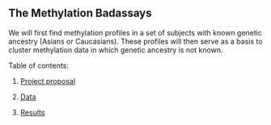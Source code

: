 ## The Methylation Badassays

We will first find methylation profiles in a set of subjects with known genetic ancestry (Asians or Caucasians). These profiles will then serve as a basis to cluster methylation data in which genetic ancestry is not known.

Table of contents:

1. [Project proposal](https://github.com/STAT540-UBC/team_Methylation-Badassays/blob/master/project_proposal.md)

2. [Data](https://github.com/STAT540-UBC/team_Methylation-Badassays/tree/master/data)

3. [Results](https://github.com/STAT540-UBC/team_Methylation-Badassays/tree/master/results)
